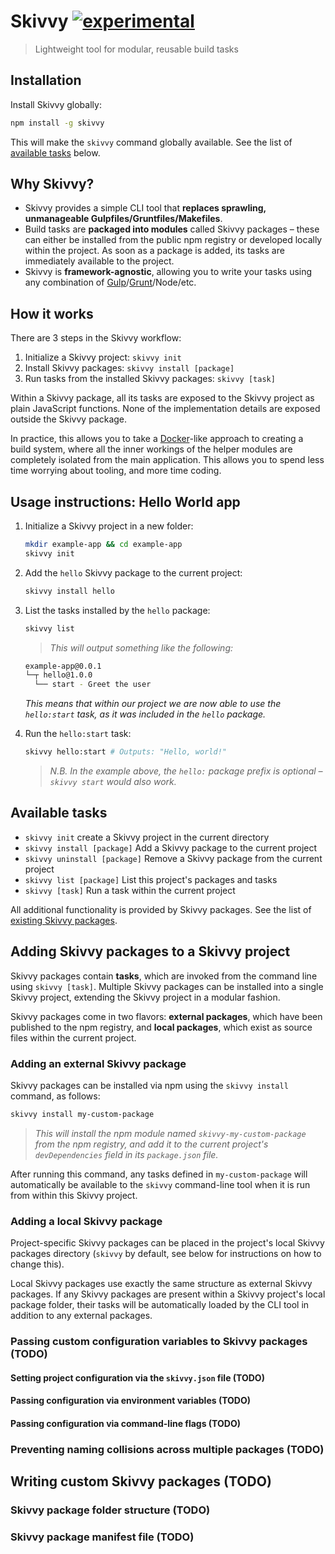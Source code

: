 # Skivvy [![experimental](http://badges.github.io/stability-badges/dist/experimental.svg)](http://github.com/badges/stability-badges)

> Lightweight tool for modular, reusable build tasks


## Installation

Install Skivvy globally:

```bash
npm install -g skivvy
```

This will make the `skivvy` command globally available. See the list of [available tasks](#available-tasks) below.


## Why Skivvy?

- Skivvy provides a simple CLI tool that **replaces sprawling, unmanageable Gulpfiles/Gruntfiles/Makefiles**.
- Build tasks are **packaged into modules** called Skivvy packages – these can either be installed from the public npm registry or developed locally within the project. As soon as a package is added, its tasks are immediately available to the project.
- Skivvy is **framework-agnostic**, allowing you to write your tasks using any combination of [Gulp](http://gulpjs.com/)/[Grunt](http://gruntjs.com/)/Node/etc.


## How it works

There are 3 steps in the Skivvy workflow:

1. Initialize a Skivvy project: `skivvy init`
2. Install Skivvy packages: `skivvy install [package]`
3. Run tasks from the installed Skivvy packages: `skivvy [task]`

Within a Skivvy package, all its tasks are exposed to the Skivvy project as plain JavaScript functions. None of the implementation details are exposed outside the Skivvy package.

In practice, this allows you to take a [Docker](https://www.docker.com/)-like approach to creating a build system, where all the inner workings of the helper modules are completely isolated from the main application. This allows you to spend less time worrying about tooling, and more time coding.


## Usage instructions: Hello World app

1. Initialize a Skivvy project in a new folder:

    ```bash
    mkdir example-app && cd example-app
    skivvy init
    ```

2. Add the `hello` Skivvy package to the current project:

    ```bash
    skivvy install hello
    ```

3. List the tasks installed by the `hello` package:

    ```bash
    skivvy list
    ```

    > _This will output something like the following:_
    ```bash
    example-app@0.0.1
    └─┬ hello@1.0.0
      └── start - Greet the user
    ```
    _This means that within our project we are now able to use the `hello:start` task, as it was included in the `hello` package._

4. Run the `hello:start` task:

    ```bash
    skivvy hello:start # Outputs: "Hello, world!"
    ```
    > _N.B. In the example above, the `hello:` package prefix is optional – `skivvy start` would also work._


## Available tasks

- `skivvy init` create a Skivvy project in the current directory
- `skivvy install [package]` Add a Skivvy package to the current project
- `skivvy uninstall [package]` Remove a Skivvy package from the current project
- `skivvy list [package]` List this project's packages and tasks
- `skivvy [task]` Run a task within the current project

All additional functionality is provided by Skivvy packages. See the list of [existing Skivvy packages](#).


## Adding Skivvy packages to a Skivvy project

Skivvy packages contain **tasks**, which are invoked from the command line using `skivvy [task]`. Multiple Skivvy packages can be installed into a single Skivvy project, extending the Skivvy project in a modular fashion.

Skivvy packages come in two flavors: **external packages**, which have been published to the npm registry, and **local packages**, which exist as source files within the current project.


### Adding an external Skivvy package

Skivvy packages can be installed via npm using the `skivvy install` command, as follows:

```bash
skivvy install my-custom-package
```

> _This will install the npm module named `skivvy-my-custom-package` from the npm registry, and add it to the current project's `devDependencies` field in its `package.json` file._

After running this command, any tasks defined in `my-custom-package` will automatically be available to the `skivvy` command-line tool when it is run from within this Skivvy project.


### Adding a local Skivvy package

Project-specific Skivvy packages can be placed in the project's local Skivvy packages directory (`skivvy` by default, see below for instructions on how to change this).

Local Skivvy packages use exactly the same structure as external Skivvy packages. If any Skivvy packages are present within a Skivvy project's local package folder, their tasks will be automatically loaded by the CLI tool in addition to any external packages.


### Passing custom configuration variables to Skivvy packages (TODO)


#### Setting project configuration via the `skivvy.json` file (TODO)


#### Passing configuration via environment variables (TODO)


#### Passing configuration via command-line flags (TODO)


### Preventing naming collisions across multiple packages (TODO)


## Writing custom Skivvy packages (TODO)


### Skivvy package folder structure (TODO)


### Skivvy package manifest file (TODO)
